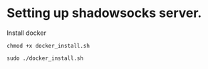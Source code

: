 # Setting up shadowsocks server. 

Install docker

`chmod +x docker_install.sh`

`sudo ./docker_install.sh`
